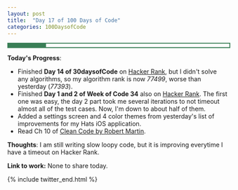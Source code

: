 ```yaml
---
layout: post
title:  "Day 17 of 100 Days of Code"
categories: 100DaysofCode
---
```


<div style = "width: 100%; height: 8px; border: 2px; border-style: solid; border-color: #3a7f57;">
  <div style = "width: 17%; height: 8px; background-color: #3a7f57;">
  </div>
</div>

**Today's Progress**:
+ Finished **Day 14 of 30daysofCode** on [Hacker Rank](http://www.hackerrank.com), but I didn't solve any algorithms, so my algorithm rank is now *77499*, worse than yesterday (*77393*).
+ Finished **Day 1 and 2 of Week of Code 34** also on [Hacker Rank](http://www.hackerrank.com). The first one was easy, the day 2 part took me several iterations to not timeout almost all of the test cases. Now, I'm down to about half of them.  
+ Added a settings screen and 4 color themes from yesterday's list of improvements for my Hats iOS application.
+ Read Ch 10 of [Clean Code by Robert Martin](http://amzn.to/2sOXBuy).

**Thoughts**: I am still writing slow loopy code, but it is improving everytime I have a timeout on Hacker Rank.  

**Link to work:** None to share today.

{% include twitter_end.html %}